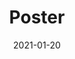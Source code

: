 ---
collection: talks
date: 2021-01-20
title: "Poster"
venue: "EUSIPCO 2020 - 28th European Signal Processing Conference"
# location: "A Coruña, Spain"
paperurl: 'http://sarapv.github.io/files/paper/perez2021kalman.pdf'
# slidesurl: 'http://sarapv.github.io/files/slides/mcm2025.pdf'
# videourl:
# abstract: 
---